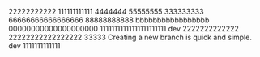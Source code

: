 22222222222
111111111111
4444444
55555555
333333333
66666666666666666
88888888888
bbbbbbbbbbbbbbbbb
00000000000000000000
11111111111111111111111
dev 2222222222222
22222222222222222
33333
Creating a new branch is quick and simple.
dev 1111111111111